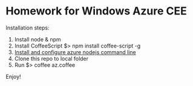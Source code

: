 Homework for Windows Azure CEE
==============================

Installation steps:

1. Install node & npm
2. Install CoffeeScript
    $> npm install coffee-script -g
3. [Install and configure azure nodejs command line](http://www.windowsazure.com/en-us/manage/install-and-configure-cli/)
4. Clone this repo to local folder
4. Run
    $> coffee az.coffee


Enjoy!